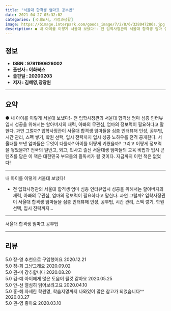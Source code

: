 ```yaml
---
title: "서울대 합격생 엄마표 공부법"
date: 2021-04-27 05:32:02
categories: [국내도서, 가정과생활]
image: https://bimage.interpark.com/goods_image/7/2/8/6/328047286s.jpg
description: ● 내 아이를 이렇게 서울대 보냈다!- 전 입학사정관의 서울대 합격생 엄마 심층 인터뷰입시 성공을 위해서는 할아버지의 재력, 아빠의 무관심, 엄마의 정보력이 필요하다고 말한다. 과연 그럴까? 입학사정관이 서울대 합격생 엄마들을 심층 인터뷰해 인성, 공부법, 시간 관리, 스펙 쌓기, 학
---
```


## **정보**

- **ISBN : 9791190626002**
- **출판사 : 이화북스**
- **출판일 : 20200203**
- **저자 : 김혜영,장광원**

------



## **요약**

●  내 아이를 이렇게 서울대 보냈다!- 전 입학사정관의 서울대 합격생 엄마 심층 인터뷰입시 성공을 위해서는 할아버지의 재력, 아빠의 무관심, 엄마의 정보력이 필요하다고 말한다. 과연 그럴까? 입학사정관이 서울대 합격생 엄마들을 심층 인터뷰해 인성, 공부법, 시간 관리, 스펙 쌓기, 학원 선택, 입시 전략까지 입시 성공 노하우를 전격 공개한다. 서울대를 보낸 엄마들은 무엇이 다를까? 아이를 어떻게 키웠을까? 그리고 어떻게 정보력을 쌓았을까? 전국의 일반고, 외고, 민사고 출신 서울대생 엄마들의 교육 비법과 입시 콘텐츠를 담은 이 책은 대한민국 부모들의 필독서가 될 것이다. 지금까지 이런 책은 없었다!

------

내 아이를 이렇게 서울대 보냈다!
- 전 입학사정관의 서울대 합격생 엄마 심층 인터뷰입시 성공을 위해서는 할아버지의 재력, 아빠의 무관심, 엄마의 정보력이 필요하다고 말한다. 과연 그럴까? 입학사정관이 서울대 합격생 엄마들을 심층 인터뷰해 인성, 공부법, 시간 관리, 스펙 쌓기, 학원 선택, 입시 전략까지... 

------


서울대 합격생 엄마표 공부법 

------


## **리뷰** 

5.0 장-영 추천으로 구입했어요 2020.12.21 <br/>5.0 정-희 그냥그래요 2020.09.02 <br/>5.0 권-미 강추합니다  2020.08.20 <br/>5.0 김-예 아이에게 많은 도움이 될것 같아요 2020.05.25 <br/>5.0 안-선 열심히 읽어보려고요 2020.04.10 <br/>5.0 홍-혜 자세한 학원명, 학습지명까지 나와있어 많은 참고가 되었습니다^^ 2020.03.27 <br/>5.0 권-영 좋아요  2020.03.10 <br/>